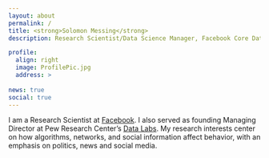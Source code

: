 ```yaml
---
layout: about
permalink: /
title: <strong>Solomon Messing</strong>
description: Research Scientist/Data Science Manager, Facebook Core Data Science.

profile:
  align: right
  image: ProfilePic.jpg
  address: >
    
news: true
social: true
---
```


I am a Research Scientist at [Facebook](https://research.fb.com/people/messing-solomon/). I also served as founding Managing Director at Pew Research Center’s [Data Labs](http://www.pewresearch.org/fact-tank/2017/02/23/qa-with-solomon-messing-of-pew-research-centers-data-labs/). My research interests center on how algorithms, networks, and social information affect behavior, with an emphasis on politics, news and social media.

